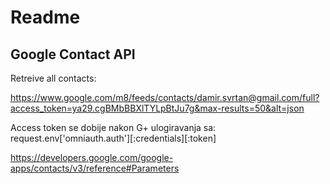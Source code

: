 # Readme

## Google Contact API

Retreive all contacts:

https://www.google.com/m8/feeds/contacts/damir.svrtan@gmail.com/full?access_token=ya29.cgBMbBBXlTYLpBtJu7g&max-results=50&alt=json

Access token se dobije nakon G+ ulogiravanja sa: request.env['omniauth.auth'][:credentials][:token]

https://developers.google.com/google-apps/contacts/v3/reference#Parameters